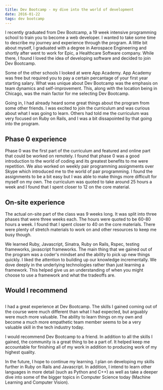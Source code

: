 ```yaml
---
title: Dev Bootcamp - my dive into the world of development
date: 2016-01-22
tags: dev bootcamp
---
```


<p>I recently graduated from Dev Bootcamp, a 19 week intensive programming school to train you to become a web developer. I wanted to take some time to describe my journey and experience through the program. A little bit about myself, I graduated with a degree in Aerospace Engineering and shortly after went to work for Epic, a Healthcare Software company. While there, I found I loved the idea of developing software and decided to join Dev Bootcamp.</p>
<p>Some of the other schools I looked at were App Academy. App Academy was free but required you to pay a certain percantage of your first year starting salary. What was unique about Dev Bootcamp was the emphasis on team dynamics and self-improvement. This, along with the location being in Chicago, was the main factor for me selecting Dev Bootcamp.</p>
<p>Going in, I had already heard some great things about the program from some other friends. I was excited to join the curriculum and was curious about what I was going to learn. Others had told me the curriculum was very focused on Ruby on Rails, and I was a bit dissapointed by that going into the program.</p>

<h2 class="section-heading">Phase 0 experience</h2>

<p>Phase 0 was the first part of the curriculum and featured and online part that could be worked on remotely. I found that phase 0 was a good introduction to the world of coding and its greatest benefits to me were repetition. We also worked on weekly pair programming assignments over Skype which introduced me to the world of pair programming. I found the assignments to be a bit easy but I was able to make things more difficult for myself on my own. The curriculum was quoted to take around 25 hours a week and I found that I spent closer to 12 on the core material.</p>

<h2 class="section-heading">On-site experience</h2>

<p>The actual on-site part of the class was 9 weeks long. It was split into three phases that were three weeks each. The hours were quoted to be 60-80 hours a week. I found that I spent closer to 40 on the core materials. There were plenty of stretch materials to work on and other resources to keep me busy though.</p>
<p>We learned Ruby, Javascript, Sinatra, Ruby on Rails, Rspec, testing frameworks, javascript frameworks. The main thing that we gained out of the program was a coder's mindset and the ability to pick up new things quickly. I liked the attention to building up our knowledge incrementally. We dove deeply in the underlying technologies rather than just learning a framework. This helped give us an understanding of when you might choose to use a framework and what the tradeoffs are.</p>

<h2 class="section-heading">Would I recommend</h2>

<a href="#">
    <img class="img-responsive" src="img/devbootcamp.png" alt="">
</a>

<p>I had a great experience at Dev Bootcamp. The skills I gained coming out of the course were much different than what I had expected, but arguably were much more valuable. The ability to learn things on my own and become a much more empathetic team member seems to be a very valuable skill in the tech industry today.</p>
<p>I would recommend Dev Bootcamp to a friend. In addition to all the skills I gained, the community is a great thing to be a part of. It helped keep me accountable for finishing all of my work in addition to producing work of my highest quality.</p>
<p>In the future, I hope to continue my learning. I plan on developing my skills further in Ruby on Rails and Javascript. In addition, I intend to learn other languages in more detail (such as Python and C++) as well as take a deeper dive into some of the bigger topics in Computer Science today (Machine Learning and Computer Vision).</p>